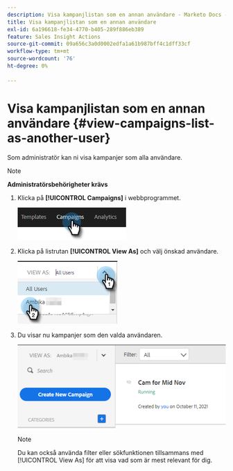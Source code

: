 ```yaml
---
description: Visa kampanjlistan som en annan användare - Marketo Docs - Produktdokumentation
title: Visa kampanjlistan som en annan användare
exl-id: 6a196618-fe34-4770-b405-289f886eb389
feature: Sales Insight Actions
source-git-commit: 09a656c3a0d0002edfa1a61b987bff4c1dff33cf
workflow-type: tm+mt
source-wordcount: '76'
ht-degree: 0%

---
```


# Visa kampanjlistan som en annan användare {#view-campaigns-list-as-another-user}

Som administratör kan ni visa kampanjer som alla användare.

>[!NOTE]
>
>**Administratörsbehörigheter krävs**

1. Klicka på **[!UICONTROL Campaigns]** i webbprogrammet.

   ![](assets/view-campaigns-list-as-another-user-1.png)

1. Klicka på listrutan **[!UICONTROL View As]** och välj önskad användare.

   ![](assets/view-campaigns-list-as-another-user-2.png)

1. Du visar nu kampanjer som den valda användaren.

   ![](assets/view-campaigns-list-as-another-user-3.png)

   >[!NOTE]
   >
   >Du kan också använda filter eller sökfunktionen tillsammans med [!UICONTROL View As] för att visa vad som är mest relevant för dig.
